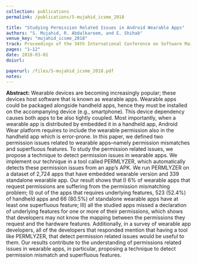 ```yaml
---
collection: publications
permalink: /publications/5-mujahid_icsme_2018

title: "Studying Permission Related Issues in Android Wearable Apps"
authors: "S. Mujahid, R. Abdalkareem, and E. Shihab"
venue_key: "mujahid_icsme_2018"
track: Proceedings of the 34th International Conference on Software Maintenance and Evolution (ICSME’18)
pages: "1–12"
date: 2018-03-01
doiurl: 

paperurl: /files/5-mujahid_icsme_2018.pdf
notes:
---
```


**Abstract:** Wearable devices are becoming increasingly popular; these devices host software that is known as wearable
              apps. Wearable apps could be packaged alongside handheld apps,
              hence they must be installed on the accompanying device (e.g.,
              smartphone). This device dependency causes both apps to be
              also tightly coupled. Most importantly, when a wearable app is
              distributed by embedded it in a handheld app, Android Wear
              platform requires to include the wearable permission also in the
              handheld app which is error-prone.
              In this paper, we defined two permission issues related to
              wearable apps–namely permission mismatches and superfluous
              features. To study the permission related issues, we propose
              a technique to detect permission issues in wearable apps. We
              implement our technique in a tool called PERMLYZER, which
              automatically detects these permission issues from an app’s APK.
              We run PERMLYZER on a dataset of 2,724 apps that have
              embedded wearable version and 339 standalone wearable app.
              Our result shows that I) 6% of wearable apps that request
              permissions are suffering from the permission mismatching
              problem; II) out of the apps that requires underlying features,
              523 (52.4%) of handheld apps and 66 (80.5%) of standalone
              wearable apps have at least one superfluous feature; III) all the
              studied apps missed a declaration of underlying features for one
              or more of their permissions, which shows that developers may
              not know the mapping between the permissions they request and
              the hardware features. Additionally, in a survey of wearable app
              developers, all of the developers that responded mention that
              having a tool like PERMLYZER, that detect permission related
              issues would be useful to them. Our results contribute to the
              understanding of permissions related issues in wearable apps, in
              particular, proposing a technique to detect permission mismatch
              and superfluous features.